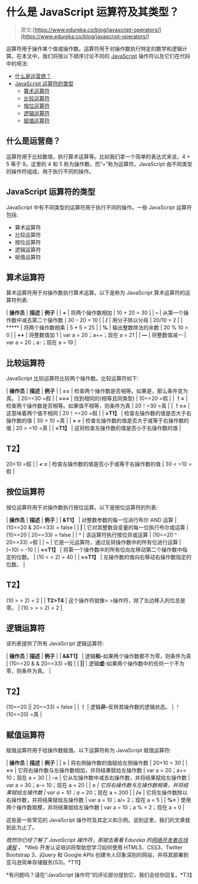 # 什么是 JavaScript 运算符及其类型？

> 原文:[https://www.edureka.co/blog/javascript-operators/](https://www.edureka.co/blog/javascript-operators/)

运算符用于操作某个值或操作数。运算符用于对操作数执行特定的数学和逻辑计算。在本文中，我们将按以下顺序讨论不同的 [JavaScript](https://www.edureka.co/blog/javascript-tutorial/) 操作符以及它们在代码中的用法:

*   [什么是运营商？](#operators)
*   [JavaScript 运算符的类型](#types)
    *   [算术运算符](#arithmetic)
    *   [比较运算符](#comparison)
    *   [按位运算符](#bitwise)
    *   [逻辑运算符](#logical)
    *   [赋值运算符](#assign)

## **什么是运营商？**

运算符用于比较数值，执行算术运算等。比如我们拿一个简单的表达式来说，4 + 5 等于 9。这里的 4 和 5 称为操作数，而“+”称为运算符。JavaScript 由不同类型的操作符组成，用于执行不同的操作。

## **JavaScript 运算符的类型**

JavaScript 中有不同类型的运算符用于执行不同的操作。一些 JavaScript 运算符包括:

*   算术运算符
*   比较运算符
*   按位运算符
*   逻辑运算符
*   赋值运算符

## **算术运算符**

算术运算符用于对操作数执行算术运算。以下是称为 JavaScript 算术运算符的运算符列表:

| **操作员** | **描述** | **例子** |
| **+** | 将两个操作数相加 | 10 + 20 = 30 |
| **–** | 从第一个操作数中减去第二个操作数 | 30 – 20 = 10 |
| **/** | 用分子除以分母 | 20/10 = 2 |
| ***** | 将两个操作数相乘 | 5 * 5 = 25 |
| **%** | 输出整数除法的余数 | 20 % 10 = 0 |
| **++** | 将整数值加 1 | var a = 20；a++；现在 a = 21 |
| **—** | 将整数值减一 | var a = 20；a-；现在 a = 19 |

## **比较运算符**

JavaScript 比较运算符比较两个操作数。比较运算符如下:

| **操作员** | **描述** | **例子** |
| **==** | 检查两个操作数是否相等。如果是，那么条件变为真。 | 20==30 =假 |
| **===** | 找到相同的(相等且同类型) | 10==20 =假 |
| **！=** | 检查两个操作数是否相等。如果值不相等，则条件为真 | 20！=30 =真 |
| **！==** | 这意味着两个值不相同 | 20！==20 =假 |
| **>T1】** | 检查左操作数的值是否大于右操作数的值 | 30 > 10 =真 |
| **> =** | 检查左操作数的值是否大于或等于右操作数的值 | 20 > =10 =真 |
| **<T1】** | 这将检查左操作数的值是否小于右操作数的值 | 

## **T2】**

20<10 =假 |
| **< =** | 检查左操作数的值是否小于或等于右操作数的值 | 30 < =10 =假 |

## **按位运算符**

按位运算符用于对操作数执行按位运算。以下是按位运算符的列表:

| **操作员** | **描述** | **例子** |
| **&T1】** | 对整数参数的每一位进行布尔 AND 运算 | (10==20 & 20==33) = false |
| **&#124;** | 它对其整数自变量的每一位执行布尔或运算 | (10==20 &#124; 20==33) = false |
| **^** | 该运算符执行按位异或运算 | (10==20 ^ 20==33) =假 |
| **~** | 它是一元运算符，通过反转操作数中的所有位进行运算 | (~10) = -10 |
| **<<T1】** | 将第一个操作数中的所有位向左移动第二个操作数中指定的位数。 | (10 < < 2) = 40 |
| **>>T1】** | 左操作数的值向右移动右操作数指定的位数。 | 

## **T2】**

(10 > > 2) = 2 |
| **T2>T4** | 这个操作符就像> >操作符，除了左边移入的位总是零。 | (10 > > > 2) = 2 |

## **逻辑运算符**

该列表提供了所有 JavaScript 逻辑运算符:

| **操作员** | **描述** | **例子** |
| **&&T1】** | 逻辑**和**–如果两个操作数都不为零，则条件为真 | (10==20 & & 20==33) =假 |
| **&#124;&#124;** | 逻辑**或**–如果两个操作数中的任何一个不为零，则条件为真。 | 

## **T2】**

(10==20 &#124;&#124; 20==33) = false |
| **！** | 逻辑**非**–反转其操作数的逻辑状态。 | ！(10==20) =真 |

## **赋值运算符**

赋值运算符用于给操作数赋值。以下运算符称为 JavaScript 赋值运算符:

| **操作员** | **描述** | **例子** |
| **=** | 将右侧操作数的值赋给左侧操作数 | 20+10 = 30 |
| **+=** | 它将右操作数与左操作数相加，并将结果赋给左操作数 | var a = 20；a+= 10；现在 a = 30 |
| **-=** | 它从左操作数中减去右操作数，并将结果赋给左操作数 | var a = 30；a-= 10；现在 a = 20 |
| ***=** | 它将右操作数与左操作数相乘，并将结果赋给左操作数 | var a = 10；a* = 20；现在 a = 200 |
| **/=** | 它将左操作数除以右操作数，并将结果赋给左操作数 | var a = 10；a/= 2；现在 a = 5 |
| **%=** | 使用两个操作数取模，并将结果赋给左操作数 | var a = 10；a % = 2；现在 a = 0 |

这些是一些常见的 JavaScript 操作符及其定义和示例。说到这里，我们的文章就到此为止了。

*既然你已经了解了 JavaScript 操作符，那就去看看 Edureka 的[网络开发者在线课程](https://www.edureka.co/masters-program/full-stack-developer-training) 。* *Web 开发认证培训将帮助您学习如何使用 HTML5、CSS3、Twitter Bootstrap 3、jQuery 和 Google APIs 创建令人印象深刻的网站，并将其部署到亚马逊简单存储服务(S3)。*T11】

*有问题吗？请在“JavaScript 操作符”的评论部分提到它，我们会给你回复。*T3】